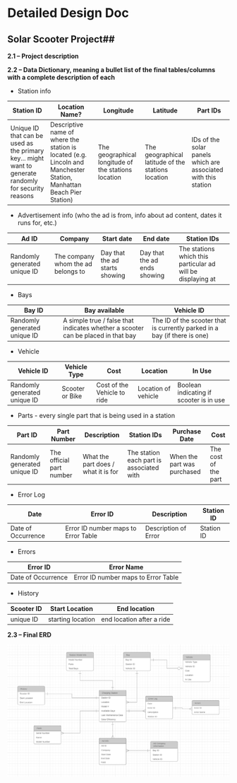 # Detailed Design Doc #
## Solar Scooter Project##

**2.1 – Project description**

**2.2 – Data Dictionary, meaning a bullet list of the final tables/columns with a complete description of each**

- Station info

| Station ID | Location Name? | Longitude | Latitude | Part IDs |
| --- | --- | --- | --- | --- |
| Unique ID that can be used as the primary key... might want to generate randomly for security reasons | Descriptive name of where the station is located (e.g. Lincoln and Manchester Station, Manhattan Beach Pier Station) | The geographical longitude of the stations location | The geographical latitude of the stations location | IDs of the solar panels which are associated with this station |

- Advertisement info (who the ad is from, info about ad content, dates it runs for, etc.)

| Ad ID | Company | Start date | End date | Station IDs |
| --- | --- | --- | --- | --- |
| Randomly generated unique ID | The company whom the ad belongs to | Day that the ad starts showing | Day that the ad ends showing | The stations which this particular ad will be displaying at |

- Bays

| Bay ID | Bay available | Vehicle ID |
| --- | --- | --- |
| Randomly generated unique ID | A simple true / false that indicates whether a scooter can be placed in that bay | The ID of the scooter that is currently parked in a bay (if there is one) |

- Vehicle

| Vehicle ID | Vehicle Type | Cost | Location | In Use |
| --- | --- | --- | --- | --- |
| Randomly generated unique ID | Scooter or Bike | Cost of the Vehicle to ride | Location of vehicle | Boolean indicating if scooter is in use  |

- Parts - every single part that is being used in a station

| Part ID | Part Number | Description | Station IDs | Purchase Date | Cost |
| --- | --- | --- | --- | --- | --- |
| Randomly generated unique ID | The official part number | What the part does / what it is for | The station each part is associated with | When the part was purchased | The cost of the part |

- Error Log

| Date | Error ID | Description | Station ID |
| --- | --- | --- | ---|
| Date of Occurrence | Error ID number maps to Error Table | Description of Error | Station ID |

- Errors

| Error ID | Error Name|
| --- | --- |
| Date of Occurrence | Error ID number maps to Error Table |

- History

| Scooter ID | Start Location | End location |
| --- | --- | --- |
| unique ID | starting location | end location after a ride |


**2.3 – Final ERD**

![ERD](./images/ERD2.png)
